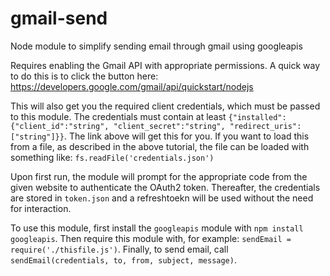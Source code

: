# gmail-send
Node module to simplify sending email through gmail using googleapis

Requires enabling the Gmail API with appropriate permissions. A quick way to do this is to click the button here: https://developers.google.com/gmail/api/quickstart/nodejs

This will also get you the required client credentials, which must be passed to this module. The credentials must contain at least `{"installed": {"client_id":"string", "client_secret":"string", "redirect_uris": ["string"]}}`. The link above will get this for you. If you want to load this from a file, as described in the above tutorial, the file can be loaded with something like: `fs.readFile('credentials.json')`

Upon first run, the module will prompt for the appropriate code from the given website to authenticate the OAuth2 token. Thereafter, the credentials are stored in `token.json` and a refreshtoekn will be used without the need for interaction.

To use this module, first install the `googleapis` module with `npm install googleapis`. Then require this module with, for example: `sendEmail = require('./thisfile.js')`. Finally, to send email, call `sendEmail(credentials, to, from, subject, message)`.
